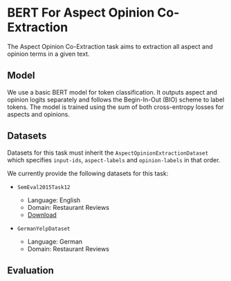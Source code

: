 # BERT For Aspect Opinion Co-Extraction

The Aspect Opinion Co-Extraction task aims to extraction all aspect and opinion terms in a given text.

## Model

We use a basic BERT model for token classification. It outputs aspect and opinion logits separately and follows the Begin-In-Out (BIO) scheme to label tokens. The model is trained using the sum of both cross-entropy losses for aspects and opinions.

## Datasets

Datasets for this task must inherit the `AspectOpinionExtractionDataset` which specifies `input-ids`, `aspect-labels` and `opinion-labels` in that order.

We currently provide the following datasets for this task:

- `SemEval2015Task12`
    - Language: English
    - Domain: Restaurant Reviews
    - [Download](https://github.com/happywwy/Coupled-Multi-layer-Attentions/tree/master/util/data_semEval)

- `GermanYelpDataset`
    - Language: German
    - Domain: Restaurant Reviews

## Evaluation